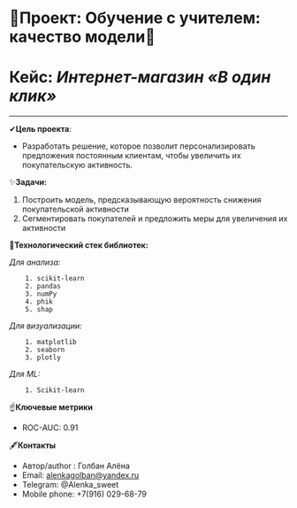 # 💎Проект: Обучение с учителем: качество модели💎
# Кейс: _Интернет-магазин «В один клик»_
___


✔**Цель проекта**:  

* Разработать решение, которое позволит персонализировать предложения постоянным клиентам, чтобы увеличить их покупательскую активность.

✨**Задачи:**
1. Построить модель, предсказывающую вероятность снижения покупательской активности
2. Сегментировать покупателей и предложить меры для увеличения их активности

🙌**Технологический стек библиотек:**  

*Для анализа:*
    
        1. scikit-learn  
        2. pandas  
        3. numPy  
        4. phik  
        5. shap  
        
*Для визуализации:*
    
        1. matplotlib  
        2. seaborn  
        3. plotly  
        
*Для ML:*   

        1. Scikit-learn  

☝**Ключевые метрики**  

   * ROC-AUC: 0.91
    

🖋**Контакты**  
* Автор/author : Голбан Алёна  
* Email: alenkagolban@yandex.ru  
* Telegram: @Alenka_sweet  
* Mobile phone: +7(916) 029-68-79  
